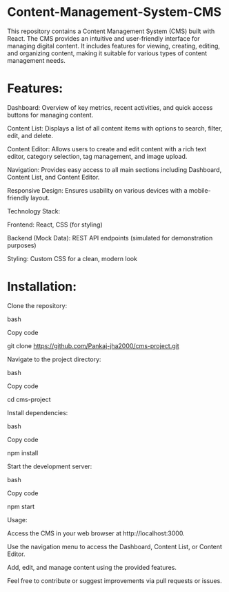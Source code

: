 # Content-Management-System-CMS

This repository contains a Content Management System (CMS) built with React. The CMS provides an intuitive and user-friendly interface for managing digital content. It includes features for viewing, creating, editing, and organizing content, making it suitable for various types of content management needs.

# Features:
Dashboard: Overview of key metrics, recent activities, and quick access buttons for managing content.

Content List: Displays a list of all content items with options to search, filter, edit, and delete.

Content Editor: Allows users to create and edit content with a rich text editor, category selection, tag management, and image upload.

Navigation: Provides easy access to all main sections including Dashboard, Content List, and Content Editor.

Responsive Design: Ensures usability on various devices with a mobile-friendly layout.

Technology Stack:

Frontend: React, CSS (for styling)

Backend (Mock Data): REST API endpoints (simulated for demonstration purposes)

Styling: Custom CSS for a clean, modern look

# Installation:

Clone the repository:

bash

Copy code

git clone https://github.com/Pankaj-jha2000/cms-project.git

Navigate to the project directory:

bash

Copy code

cd cms-project

Install dependencies:

bash

Copy code

npm install

Start the development server:

bash

Copy code

npm start

Usage:

Access the CMS in your web browser at http://localhost:3000.

Use the navigation menu to access the Dashboard, Content List, or Content Editor.

Add, edit, and manage content using the provided features.

Feel free to contribute or suggest improvements via pull requests or issues.

